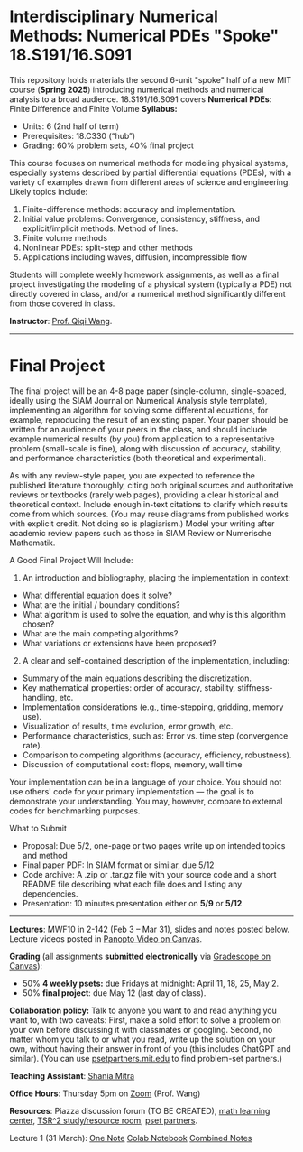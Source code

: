 # Interdisciplinary Numerical Methods: Numerical PDEs "Spoke" 18.S191/16.S091

This repository holds materials the second 6-unit "spoke" half of a new MIT course (**Spring 2025**) introducing numerical methods and numerical analysis to a broad audience.   18.S191/16.S091 covers **Numerical PDEs**: Finite Difference and Finite Volume
**Syllabus:**
* Units: 6 (2nd half of term)
* Prerequisites: 18.C330 (“hub”)
* Grading: 60% problem sets, 40% final project

This course focuses on numerical methods for modeling physical systems, especially systems described by partial differential equations (PDEs), with a variety of examples drawn from different areas of science and engineering. Likely topics include:
1. Finite-difference methods: accuracy and implementation.
2. Initial value problems: Convergence, consistency, stiffness, and explicit/implicit methods. Method of lines.
3. Finite volume methods
4. Nonlinear PDEs: split-step and other methods
5. Applications including waves, diffusion, incompressible flow

Students will complete weekly homework assignments, as well as a final project investigating the modeling of a physical system (typically a PDE) not directly covered in class, and/or a numerical method significantly different from those covered in class. 


**Instructor**: [Prof. Qiqi Wang](https://aeroastro.mit.edu/people/qiqi-wang/).

---

# Final Project 

The final project will be an 4-8 page paper (single-column, single-spaced, ideally using the SIAM Journal on Numerical Analysis style template), implementing an algorithm for solving some differential equations, for example, reproducing the result of an existing paper. Your paper should be written for an audience of your peers in the class, and should include example numerical results (by you) from application to a representative problem (small-scale is fine), along with discussion of accuracy, stability, and performance characteristics (both theoretical and experimental).

As with any review-style paper, you are expected to reference the published literature thoroughly, citing both original sources and authoritative reviews or textbooks (rarely web pages), providing a clear historical and theoretical context. Include enough in-text citations to clarify which results come from which sources. (You may reuse diagrams from published works with explicit credit. Not doing so is plagiarism.) Model your writing after academic review papers such as those in SIAM Review or Numerische Mathematik.

A Good Final Project Will Include:

1. An introduction and bibliography, placing the implementation in context:
  
  - What differential equation does it solve?
  - What are the initial / boundary conditions?
  - What algorithm is used to solve the equation, and why is this algorithm chosen?
  - What are the main competing algorithms?
  - What variations or extensions have been proposed?

2. A clear and self-contained description of the implementation, including:

  - Summary of the main equations describing the discretization.
  - Key mathematical properties: order of accuracy, stability, stiffness-handling, etc.
  - Implementation considerations (e.g., time-stepping, gridding, memory use).
  - Visualization of results, time evolution, error growth, etc.
  - Performance characteristics, such as: Error vs. time step (convergence rate).
  - Comparison to competing algorithms (accuracy, efficiency, robustness).
  - Discussion of computational cost: flops, memory, wall time

Your implementation can be in a language of your choice. You should not use others' code for your primary implementation — the goal is to demonstrate your understanding. You may, however, compare to external codes for benchmarking purposes.

What to Submit
- Proposal: Due 5/2, one-page or two pages write up on intended topics and method
- Final paper PDF: In SIAM format or similar, due 5/12
- Code archive: A .zip or .tar.gz file with your source code and a short README file describing what each file does and listing any dependencies.
- Presentation: 10 minutes presentation either on **5/9** or **5/12**

----

**Lectures**: MWF10 in 2-142 (Feb 3 – Mar 31), slides and notes posted below.  Lecture videos posted in [Panopto Video on Canvas](https://canvas.mit.edu/courses/32079/external_tools/369).

**Grading** (all assignments **submitted electronically** via [Gradescope on Canvas](https://canvas.mit.edu/courses/32076/external_tools/369)):
* 50% **4 weekly psets:** due Fridays at midnight: April 11, 18, 25, May 2.
* 50% **final project**: due May 12 (last day of class).

**Collaboration policy:** Talk to anyone you want to and read anything you want to, with two caveats: First, make a solid effort to solve a problem on your own before discussing it with classmates or googling. Second, no matter whom you talk to or what you read, write up the solution on your own, without having their answer in front of you (this includes ChatGPT and similar). (You can use [psetpartners.mit.edu](https://psetpartners.mit.edu/) to find problem-set partners.)

**Teaching Assistant**: [Shania Mitra](https://cse.mit.edu/people/shania-mitra/)

**Office Hours**: Thursday 5pm on [Zoom](https://mit.zoom.us/j/6507969881) (Prof. Wang)

**Resources**: Piazza discussion forum (TO BE CREATED), [math learning center](https://math.mit.edu/learningcenter/), [TSR^2 study/resource room](https://ome.mit.edu/programs/talented-scholars-resource-room-tsr2), [pset partners](https://psetpartners.mit.edu/).

Lecture 1 (31 March): [One Note](https://mitprod-my.sharepoint.com/personal/qiqi_mit_edu/_layouts/15/Doc.aspx?sourcedoc=%7B24321bd2-8c69-451a-b0cc-c2b42aed5743%7D&action=view&wd=target%28C.+Finite+Difference+for+PDE%2F20250331.one%7C1dc15f5c-552e-40b4-bc05-8bee1cd58ae0%2F%29&wdorigin=717) [Colab Notebook](https://colab.research.google.com/drive/1ojJIvUNH38rIfuNeOVjxBcq2wWRdBN8N?usp=sharing) [Combined Notes](https://colab.research.google.com/drive/1vLoVuFqkXZERvQ075OU9aQcz1DXcd8AJ?usp=sharing)
